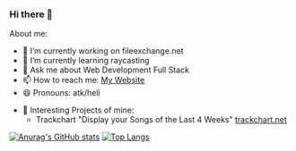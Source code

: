 ### Hi there 👋


<!--**everythxxgs/everythxxgs** is a ✨ _special_ ✨ repository because its `README.md` (this file) appears on your GitHub profile.-->

About me:
- 🔭 I’m currently working on fileexchange.net
- 🌱 I’m currently learning raycasting
- 💬 Ask me about Web Development Full Stack
- 📫 How to reach me: [My Website](https://leonardbauer.com)
- 😄 Pronouns: atk/heli
<!-- - ⚡ Fun fact: ... -->
<!-- - 👯 I’m looking to collaborate on ...-->
<!-- - 🤔 I’m looking for help with ... -->
- 🧠 Interesting Projects of mine:
  - Trackchart "Display your Songs of the Last 4 Weeks" [trackchart.net](https://trackchart.net/)   

[![Anurag's GitHub stats](https://github-readme-stats.vercel.app/api?username=everythxxgs&show_icons=true&theme=tokyonight)](https://github.com/anuraghazra/github-readme-stats)
[![Top Langs](https://github-readme-stats.vercel.app/api/top-langs/?username=anuraghazra&layout=compact&theme=tokyonight)](https://github.com/anuraghazra/github-readme-stats)
